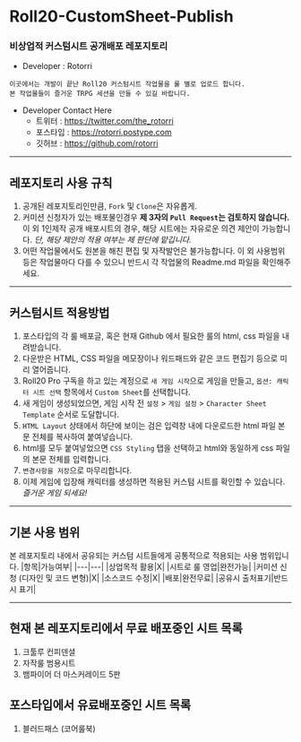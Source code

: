 # Roll20-CustomSheet-Publish
### 비상업적 커스텀시트 공개배포 레포지토리

- Developer : Rotorri

```
이곳에서는 개발이 끝난 Roll20 커스텀시트 작업물을 룰 별로 업로드 합니다.
본 작업물들이 즐거운 TRPG 세션을 만들 수 있길 바랍니다.
```

- Developer Contact Here
    - 트위터 : https://twitter.com/the_rotorri
    - 포스타입 : https://rotorri.postype.com
    - 깃허브 : https://github.com/rotorri

---
## 레포지토리 사용 규칙

1. 공개된 레포지토리인만큼, `Fork` 및 `Clone`은 자유롭게.
2. 커미션 신청자가 있는 배포물인경우 **제 3자의 `Pull Request`는 검토하지 않습니다.** 이 외 1인제작 공개 배포시트의 경우, 해당 시트에는 자유로운 의견 제안이 가능합니다. *단, 해당 제안의 적용 여부는 제 판단에 맡깁니다.*
3. 어떤 작업물에서도 원본을 해친 편집 및 자작발언은 불가능합니다. 이 외 사용범위 등은 작업물마다 다를 수 있으니 반드시 각 작업물의 Readme.md 파일을 확인해주세요.

---
## 커스텀시트 적용방법

1. 포스타입의 각 룰 배포글, 혹은 현재 Github 에서 필요한 룰의 html, css 파일을 내려받습니다.
1. 다운받은 HTML, CSS 파일을 메모장이나 워드패드와 같은 코드 편집기 등으로 미리 열어줍니다.
1. Roll20 Pro 구독을 하고 있는 계정으로 `새 게임 시작`으로 게임을 만들고, `옵션: 캐릭터 시트 선택` 항목에서 `Custom Sheet`를 선택합니다.
1. 새 게임이 생성되었으면, 게임 시작 전 `설정` > `게임 설정` > `Character Sheet Template` 순서로 도달합니다.
1. `HTML Layout` 상태에서 하단에 보이는 검은 입력창 내에 다운로드한 html 파일 본문 전체를 복사하여 붙여넣습니다.
1. html를 모두 붙여넣었으면 `CSS Styling` 탭을 선택하고 html와 동일하게 css 파일의 본문 전체를 입력합니다.
1. `변경사항을 저장`으로 마무리합니다.
1. 이제 게임에 입장해 캐릭터를 생성하면 적용된 커스텀 시트를 확인할 수 있습니다. *즐거운 게임 되세요!*

---
## 기본 사용 범위
본 레포지토리 내에서 공유되는 커스텀 시트들에게 공통적으로 적용되는 사용 범위입니다.
|항목|가능여부|
|---|---|
|상업목적 활용|X|
|시트로 룰 영업|완전가능|
|커미션 신청 (디자인 및 코드 변형)|X|
|소스코드 수정|X|
|배포|완전무료|
|공유시 출처표기|반드시 표기|

---
## 현재 본 레포지토리에서 무료 배포중인 시트 목록

1. 크툴루 컨피덴셜
2. 자작룰 범용시트
3. 뱀파이어 더 마스커레이드 5판

## 포스타입에서 유료배포중인 시트 목록

1. 블러드패스 (코어룰북)
